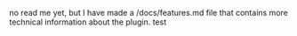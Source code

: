 no read me yet, but I have made a /docs/features.md file that contains more technical information about the plugin.
test
